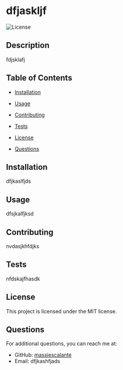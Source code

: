 # dfjaskljf

![License](https://img.shields.io/badge/License-MIT-blue.svg)

## Description
fdjsklafj

## Table of Contents
* [Installation](#installation)
* [Usage](#usage)
* [Contributing](#contributing)
* [Tests](#tests)

* [License](#license)

* [Questions](#questions)

## Installation
dfjkaslfjds

## Usage
dfsjkalfjksd

## Contributing
nvdasjkhfdjks

## Tests
nfdskajfhasdk

## License
This project is licensed under the MIT license.

## Questions
For additional questions, you can reach me at:
- GitHub: [massiescalante](https://github.com/massiescalante)
- Email: dfjkashfjads
